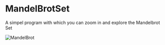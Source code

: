 # MandelBrotSet

A simpel program with which you can zoom in and explore the Mandelbrot Set

![MandelBrot](https://user-images.githubusercontent.com/54190544/120775949-ff23de00-c523-11eb-8b1b-58104e1f1248.PNG)

